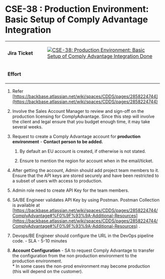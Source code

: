 # CSE-38 : Production Environment: Basic Setup of Comply Advantage Integration
<table data-number-column="false"><colgroup><col style="width: 164px;"><col style="width: 514px;"></colgroup><tbody><tr><td rowspan="1" colspan="1" colorname="" data-colwidth="165"><p data-renderer-start-pos="4"><strong data-renderer-mark="true">Jira Ticket</strong></p></td><td rowspan="1" colspan="1" colorname="" data-colwidth="515"><p data-renderer-start-pos="19"><span data-inline-card="true" data-card-url="https://backbase.atlassian.net/browse/CSE-38"><span class="loader-wrapper"><a href="https://backbase.atlassian.net/browse/CSE-38" tabindex="0" role="button" data-testid="inline-card-resolved-view" class="css-c5xdw eeajecn0"><span data-testid="inline-card-icon-and-title" class="css-1p7ax5 e158gagu2"><span class="css-7h21dr e158gagu6"><span class="css-klch0j e158gagu7"></span><img class="smart-link-icon css-168a27h e1bjtjov0" src="https://backbase.atlassian.net/rest/api/2/universal_avatar/view/type/issuetype/avatar/17301?size=medium" data-testid="inline-card-icon-and-title-image"></span><span class="smart-link-title-wrapper css-0 e158gagu8">CSE-38: Production Environment: Basic Setup of Comply Advantage Integration </span></span><span class="css-fuzljm e158gagu4"><span class="css-1n260w6 e158gagu3"><span class="css-zzgkh6" data-testid="inline-card-resolved-view-lozenge" style="max-width: 100%;"><span data-testid="inline-card-resolved-view-lozenge--text" class="css-1et8jlg" style="max-width: calc(200px - var(--ds-space-100, 8px));">Done</span></span></span></span></a></span></span></p></td></tr><tr><td rowspan="1" colspan="1" colorname="" data-colwidth="165"><p data-renderer-start-pos="27"><strong data-renderer-mark="true">Effort</strong></p></td><td rowspan="1" colspan="1" colorname="" data-colwidth="515"><p data-renderer-start-pos="37">&nbsp;</p></td></tr></tbody></table>

1.  Refer [https://backbase.atlassian.net/wiki/spaces/CDDS/pages/2858224744](https://backbase.atlassian.net/wiki/spaces/CDDS/pages/2858224744)
    
2.  Involve the Sales Account Manager to review and sign-off on the production licensing for ComplyAdvantage. Since this step will involve the client and legal ensure that you budget enough time, it may take several weeks.
    
3.  Request to create a Comply Advantage account for **production environment** - **Contact person to be added.**
    
    1.  By default an EU account is created, if otherwise is not stated.
        
    2.  Ensure to mention the region for account when in the email/ticket.
        
4.  After getting the account, Admin should add project team members to it. Ensure that the API keys are stored securely and have been restricted to a subset of users with access to production.
    
5.  Admin role need to create API Key for the team members.
    
6.  SA/BE Engineer validates API Key by using Postman. Postman Collection is available at [https://backbase.atlassian.net/wiki/spaces/CDDS/pages/2858224744/ComplyAdvantage#%F0%9F%93%9A-Additional-Resources](https://backbase.atlassian.net/wiki/spaces/CDDS/pages/2858224744/ComplyAdvantage#%F0%9F%93%9A-Additional-Resources) .
    
7.  Devops/BE Engineer should configure the URL in the DevOps pipeline code. - SLA - 5-10 minutes
    
8.  **Account Configuration** - SA to request Comply Advantage to transfer the configuration from the non production environment to the production environment.  
    \* In some cases the non-prod environment may become production (this will depend on the customer).